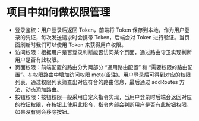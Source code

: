 # 项目中如何做权限管理

- 登录鉴权：用户登录后返回 Token，前端将 Token 保存到本地，作为用户登录的凭证，每次发送请求时会携带 Token，后端会对 Token 进行验证。当页面刷新时我们可以使用 Token 来获得用户权限。
- 访问权限：根据用户是否登录判断能否访问某个页面，通过路由守卫实现判断用户是否有此权限。
- 页面权限：前端配置的路由分为两部分 “通用路由配置” 和 “需要权限的路由配置”。在权限路由中增加访问权限 meta(备注)。用户登录后可得到对应的权限列表，通过权限列表筛查出对应符合的路由信息，最后通过 addRoutes 方法，动态添加路由。
- 按钮权限：按钮权限一般采用自定义指令实现，当用户登录时后端会返回对应的按钮权限，在按钮上使用此指令，指令内部会判断用户是否有此按钮权限，如果没有则会移除按钮。
